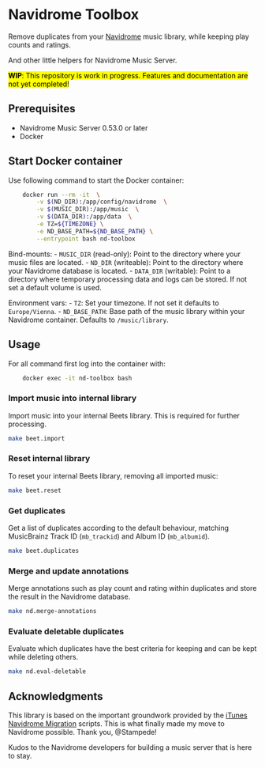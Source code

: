 # Navidrome Toolbox

Remove duplicates from your [Navidrome](https://www.navidrome.org/) music library, while keeping play counts 
and ratings. 

And other little helpers for Navidrome Music Server.

<mark>**WIP**: This repository is work in progress. Features and documentation are not yet completed!</mark>

## Prerequisites

- Navidrome Music Server 0.53.0 or later
- Docker

## Start Docker container

Use following command to start the Docker container:

```bash
	docker run --rm -it  \
		-v $(ND_DIR):/app/config/navidrome  \
		-v $(MUSIC_DIR):/app/music  \
		-v $(DATA_DIR):/app/data  \
		-e TZ=${TIMEZONE} \
        -e ND_BASE_PATH=${ND_BASE_PATH} \
		--entrypoint bash nd-toolbox
```

Bind-mounts:
    - `MUSIC_DIR` (read-only): Point to the directory where your music files are located.
    - `ND_DIR` (writeable): Point to the directory where your Navidrome database is located.
    - `DATA_DIR` (writable): Point to a directory where temporary processing data and logs can be stored.
      If not set a default volume is used.

Environment vars:
    - `TZ`: Set your timezone. If not set it defaults to `Europe/Vienna`.
    - `ND_BASE_PATH`: Base path of the music library within your Navidrome container. Defaults to `/music/library`.

## Usage

For all command first log into the container with:

```bash
	docker exec -it nd-toolbox bash
```

### Import music into internal library

Import music into your internal Beets library. This is required for further processing.

```bash
make beet.import
```

### Reset internal library

To reset your internal Beets library, removing all imported music:

```bash
make beet.reset
```

### Get duplicates

Get a list of duplicates according to the default behaviour, matching MusicBrainz Track ID (`mb_trackid`)
and Album ID (`mb_albumid`).

```bash
make beet.duplicates
```

### Merge and update annotations

Merge annotations such as play count and rating within duplicates and store the result in the Navidrome database.

```bash
make nd.merge-annotations
```

### Evaluate deletable duplicates

Evaluate which duplicates have the best criteria for keeping and can be kept while deleting others.

```bash
make nd.eval-deletable
```

## Acknowledgments

This library is based on the important groundwork provided by the
[iTunes Navidrome Migration](https://github.com/Stampede/itunes-navidrome-migration) scripts.
This is what finally made my move to Navidrome possible. Thank you, @Stampede!

Kudos to the Navidrome developers for building a music server that is here to stay.

